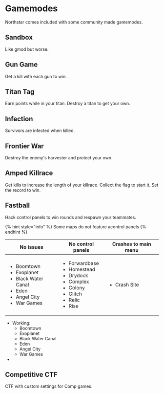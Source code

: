# Gamemodes

Northstar comes included with some community made gamemodes.

## Sandbox

Like gmod but worse.

## Gun Game

Get a kill with each gun to win.

## Titan Tag

Earn points while in your titan. Destroy a titan to get your own.

## Infection

Survivors are infected when killed.

## Frontier War

Destroy the enemy's harvester and protect your own.

## Amped Killrace

Get kills to increase the length of your killrace. Collect the flag to start it. Set the record to win.

## Fastball

Hack control panels to win rounds and respawn your teammates.

{% hint style="info" %}
Some maps do not feature acontrol panels
{% endhint %}

| No issues                                                                                                                | No control panels                                                                                                                        | Crashes to main menu                |
| ------------------------------------------------------------------------------------------------------------------------ | ---------------------------------------------------------------------------------------------------------------------------------------- | ----------------------------------- |
| <ul><li>Boomtown</li><li>Exoplanet</li><li>Black Water Canal</li><li>Eden</li><li>Angel City</li><li>War Games</li></ul> | <ul><li>Forwardbase</li><li>Homestead</li><li>Drydock</li><li>Complex</li><li>Colony</li><li>Glitch</li><li>Relic</li><li>Rise</li></ul> | <p></p><ul><li>Crash Site</li></ul> |

* Working:
  * Boomtown
  * Exoplanet
  * Black Water Canal
  * Eden
  * Angel City
  * War Games
*

## Competitive CTF

CTF with custom settings for Comp games.
